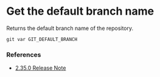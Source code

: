 # Get the default branch name

Returns the default branch name of the repository.
```
git var GIT_DEFAULT_BRANCH
```

### References
- [2.35.0 Release Note](https://github.com/git/git/blob/v2.35.0/Documentation/RelNotes/2.35.0.txt)
